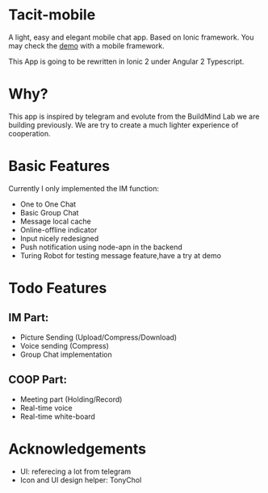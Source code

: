 # Tacit-mobile
A light, easy and elegant mobile chat app. Based on Ionic framework. You may check the [demo](http://tonghu.info/#/demo/8) with a mobile framework.

This App is going to be rewritten in Ionic 2 under Angular 2 Typescript.

# Why?
  This app is inspired by telegram and evolute from the BuildMind Lab we are building previously. We are try to create a much lighter experience of cooperation.

# Basic Features
  Currently I only implemented the IM function:
  * One to One Chat
  * Basic Group Chat
  * Message local cache
  * Online-offline indicator
  * Input nicely redesigned
  * Push notification using node-apn in the backend
  * Turing Robot for testing message feature,have a try at demo

# Todo Features
## IM Part:
  * Picture Sending (Upload/Compress/Download)
  * Voice sending (Compress)
  * Group Chat implementation

## COOP Part:
  * Meeting part (Holding/Record)
  * Real-time voice
  * Real-time white-board
  
# Acknowledgements
  * UI: referecing a lot from telegram
  * Icon and UI design helper: TonyChol
  
